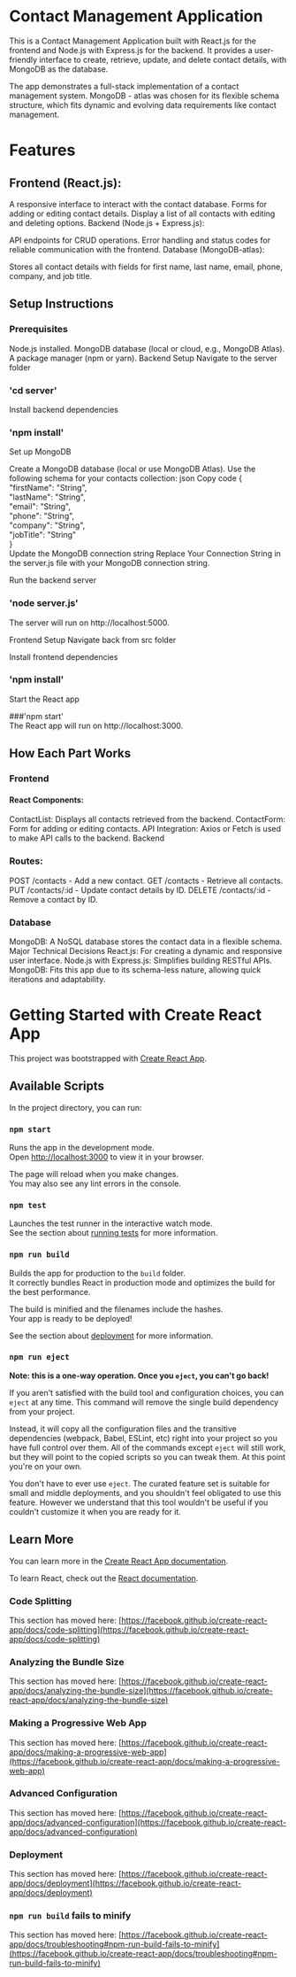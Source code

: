 # Contact Management Application

This is a Contact Management Application built with React.js for the frontend and Node.js with Express.js for the backend. It provides a user-friendly interface to create, retrieve, update, and delete contact details, with MongoDB as the database.

The app demonstrates a full-stack implementation of a contact management system. MongoDB - atlas was chosen for its flexible schema structure, which fits dynamic and evolving data requirements like contact management.
# Features
## Frontend (React.js):

A responsive interface to interact with the contact database.
Forms for adding or editing contact details.
Display a list of all contacts with editing and deleting options.
Backend (Node.js + Express.js):

API endpoints for CRUD operations.
Error handling and status codes for reliable communication with the frontend.
Database (MongoDB-atlas):

Stores all contact details with fields for first name, last name, email, phone, company, and job title.

## Setup Instructions
### Prerequisites
Node.js installed.
MongoDB database (local or cloud, e.g., MongoDB Atlas).
A package manager (npm or yarn).
Backend Setup
Navigate to the server folder
### 'cd server'  
Install backend dependencies

### 'npm install'  
Set up MongoDB

Create a MongoDB database (local or use MongoDB Atlas).
Use the following schema for your contacts collection:
json
Copy code
{  
  "firstName": "String",  
  "lastName": "String",  
  "email": "String",  
  "phone": "String",  
  "company": "String",  
  "jobTitle": "String"  
}  
Update the MongoDB connection string
Replace Your Connection String in the server.js file with your MongoDB connection string.

Run the backend server

### 'node server.js'  
The server will run on http://localhost:5000.

Frontend Setup
Navigate back from src folder
  
Install frontend dependencies
### 'npm install' 
Start the React app

###'npm start'  
The React app will run on http://localhost:3000.

## How Each Part Works
### Frontend
#### React Components:
ContactList: Displays all contacts retrieved from the backend.
ContactForm: Form for adding or editing contacts.
API Integration: Axios or Fetch is used to make API calls to the backend.
Backend
### Routes:
POST /contacts - Add a new contact.
GET /contacts - Retrieve all contacts.
PUT /contacts/:id - Update contact details by ID.
DELETE /contacts/:id - Remove a contact by ID.
### Database
MongoDB: A NoSQL database stores the contact data in a flexible schema.
Major Technical Decisions
React.js: For creating a dynamic and responsive user interface.
Node.js with Express.js: Simplifies building RESTful APIs.
MongoDB: Fits this app due to its schema-less nature, allowing quick iterations and adaptability.

# Getting Started with Create React App

This project was bootstrapped with [Create React App](https://github.com/facebook/create-react-app).

## Available Scripts

In the project directory, you can run:

### `npm start`

Runs the app in the development mode.\
Open [http://localhost:3000](http://localhost:3000) to view it in your browser.

The page will reload when you make changes.\
You may also see any lint errors in the console.

### `npm test`

Launches the test runner in the interactive watch mode.\
See the section about [running tests](https://facebook.github.io/create-react-app/docs/running-tests) for more information.

### `npm run build`

Builds the app for production to the `build` folder.\
It correctly bundles React in production mode and optimizes the build for the best performance.

The build is minified and the filenames include the hashes.\
Your app is ready to be deployed!

See the section about [deployment](https://facebook.github.io/create-react-app/docs/deployment) for more information.

### `npm run eject`

**Note: this is a one-way operation. Once you `eject`, you can't go back!**

If you aren't satisfied with the build tool and configuration choices, you can `eject` at any time. This command will remove the single build dependency from your project.

Instead, it will copy all the configuration files and the transitive dependencies (webpack, Babel, ESLint, etc) right into your project so you have full control over them. All of the commands except `eject` will still work, but they will point to the copied scripts so you can tweak them. At this point you're on your own.

You don't have to ever use `eject`. The curated feature set is suitable for small and middle deployments, and you shouldn't feel obligated to use this feature. However we understand that this tool wouldn't be useful if you couldn't customize it when you are ready for it.

## Learn More

You can learn more in the [Create React App documentation](https://facebook.github.io/create-react-app/docs/getting-started).

To learn React, check out the [React documentation](https://reactjs.org/).

### Code Splitting

This section has moved here: [https://facebook.github.io/create-react-app/docs/code-splitting](https://facebook.github.io/create-react-app/docs/code-splitting)

### Analyzing the Bundle Size

This section has moved here: [https://facebook.github.io/create-react-app/docs/analyzing-the-bundle-size](https://facebook.github.io/create-react-app/docs/analyzing-the-bundle-size)

### Making a Progressive Web App

This section has moved here: [https://facebook.github.io/create-react-app/docs/making-a-progressive-web-app](https://facebook.github.io/create-react-app/docs/making-a-progressive-web-app)

### Advanced Configuration

This section has moved here: [https://facebook.github.io/create-react-app/docs/advanced-configuration](https://facebook.github.io/create-react-app/docs/advanced-configuration)

### Deployment

This section has moved here: [https://facebook.github.io/create-react-app/docs/deployment](https://facebook.github.io/create-react-app/docs/deployment)

### `npm run build` fails to minify

This section has moved here: [https://facebook.github.io/create-react-app/docs/troubleshooting#npm-run-build-fails-to-minify](https://facebook.github.io/create-react-app/docs/troubleshooting#npm-run-build-fails-to-minify)
